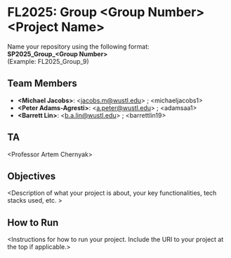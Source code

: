# FL2025: Group &lt;Group Number&gt; &lt;Project Name&gt;

Name your repository using the following format:  
**SP2025_Group_&lt;Group Number&gt;**  
(Example: FL2025_Group_9)

## Team Members
- **&lt;Michael Jacobs&gt;**: &lt;jacobs.m@wustl.edu&gt; ; &lt;michaeljacobs1&gt;
- **&lt;Peter Adams-Agresti&gt;**: &lt;a.peter@wustl.edu&gt; ; &lt;adamsaa1&gt;
- **&lt;Barrett Lin&gt;**: &lt;b.a.lin@wustl.edu&gt; ; &lt;barrettlin19&gt;

## TA
&lt;Professor Artem Chernyak&gt;

## Objectives
&lt;Description of what your project is about, your key functionalities, tech stacks used, etc. &gt;

## How to Run
&lt;Instructions for how to run your project. Include the URI to your project at the top if applicable.&gt;
